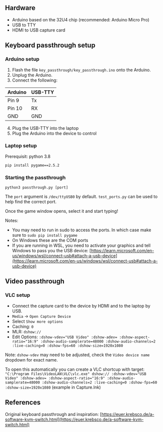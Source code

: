 Hardware
------------
- Arduino based on the 32U4 chip (recommended: Arduino Micro Pro)
- USB to TTY
- HDMI to USB capture card


Keyboard passthrough setup
------------
### Arduino setup
1. Flash the file `key_passthrough/key_passthrough.ino` onto the Arduino.
2. Unplug the Arduino.
3. Connect the following:

| Arduino | USB-TTY |
| ------- | ------- |
| Pin 9   | Tx      |
| Pin 10  | RX      |
| GND     | GND     |

4. Plug the USB-TTY into the laptop
5. Plug the Arduino into the device to control

### Laptop setup
Prerequisit: python 3.8

    pip install pygame==2.5.2

### Starting the passthrough

    python3 passthrough.py [port]
The `port` argument is `/dev/ttyUSB0` by default. `test_ports.py` can be used to help find the correct port.

Once the game window opens, select it and start typing!

Notes:
- You may need to run in sudo to access the ports. In which case make sure to `sudo pip install pygame`
- On Windows these are the COM ports
- If you are running in WSL, you need to activate your graphics and tell Windows to pass you the USB device: [https://learn.microsoft.com/en-us/windows/wsl/connect-usb#attach-a-usb-device](https://learn.microsoft.com/en-us/windows/wsl/connect-usb#attach-a-usb-device)


Video passthrough
-----
### VLC setup
- Connect the capture card to the device by HDMI and to the laptop by USB. 
- `Media` -> `Open Capture Device`
- Select `Show more options`
- Caching: `0`
- MLR: `dshow://`
- Edit Options: `:dshow-vdev="USB Video" :dshow-adev= :dshow-aspect-ratio="16:9" :dshow-audio-samplerate=48000 :dshow-audio-channels=2 :live-caching=0 :dshow-fps=60 :dshow-size=1920x1080`

Note: `dshow-vdev` may need to be adjusted, check the `Video device name` dropdown for exact name.

To open this automatically you can create a VLC shortcup with target: `"C:\Program Files\VideoLAN\VLC\vlc.exe" dshow:// :dshow-vdev="USB Video" :dshow-adev= :dshow-aspect-ratio="16:9" :dshow-audio-samplerate=48000 :dshow-audio-channels=2 :live-caching=0 :dshow-fps=60 :dshow-size=1920x1080` (example in Capture.lnk)


References
-----
Original keyboard passthrough and inspiration:
[https://euer.krebsco.de/a-software-kvm-switch.html](https://euer.krebsco.de/a-software-kvm-switch.html)

